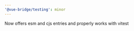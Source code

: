 ```yaml
---
'@vue-bridge/testing': minor
---
```


Now offers esm and cjs entries and properly works with vitest
